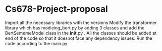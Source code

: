 # Cs678-Project-proposal
Import all the necessary libraries with the versions
Modify the transformer library which has modleing_bert.py by adding 3 classes and add the BertSememeModel class in the __init__.py .
All the classes should be added at end of the code so that it doesnot face any dependency issues.
Run the code according to the main.py
